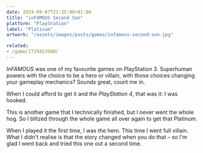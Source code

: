 ```yaml
---
date: 2024-09-07T21:35:00+01:00
title: "inFAMOUS Second Son"
platform: "PlayStation"
label: "Platinum"
artwork: "/assets/images/posts/games/infamous-second-son.jpg"

related: 
- /game/1725823500/
---
```


*InFAMOUS* was one of my favourite games on PlayStation 3. Superhuman powers with the choice to be a hero or villain, with those choices changing your gameplay mechanics? Sounds great, count me in.

When I could afford to get it and the *PlayStation 4*, that was it: I was hooked.

This is another game that I technically finished, but I never went the whole hog. So I blitzed through the whole game all over again to get that Platinum.

When I played it the first time, I was the hero. This time I went full villain. What I didn't realise is that the story changed when you do that – so I'm glad I went back and tried this one out a second time.